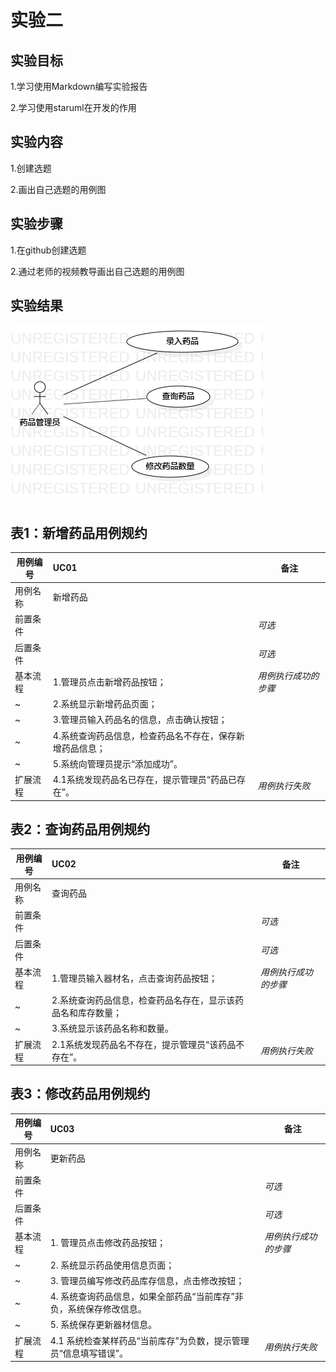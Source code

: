 # 实验二

## 实验目标
  1.学习使用Markdown编写实验报告
  
  2.学习使用staruml在开发的作用
## 实验内容
  1.创建选题
  
  2.画出自己选题的用例图
## 实验步骤
  1.在github创建选题
  
  2.通过老师的视频教导画出自己选题的用例图
## 实验结果
![实验二用例图](./lab2_UseCaseDiagram1.png)

## 表1：新增药品用例规约  

用例编号  | UC01 | 备注  
-|:-|-  
用例名称  | 新增药品  |   
前置条件  |     | *可选*   
后置条件  |      | *可选*   
基本流程  | 1.管理员点击新增药品按钮；  |*用例执行成功的步骤*    
~| 2.系统显示新增药品页面；  |   
~| 3.管理员输入药品名的信息，点击确认按钮；  |   
~| 4.系统查询药品信息，检查药品名不存在，保存新增药品信息；  |   
~| 5.系统向管理员提示“添加成功”。  |  
扩展流程  | 4.1系统发现药品名已存在，提示管理员“药品已存在”。 |*用例执行失败* 



## 表2：查询药品用例规约  

用例编号  | UC02 | 备注  
-|:-|-  
用例名称  | 查询药品  |   
前置条件  |      | *可选*   
后置条件  |      | *可选*   
基本流程  | 1.管理员输入器材名，点击查询药品按钮；  |*用例执行成功的步骤*    
~| 2.系统查询药品信息，检查药品名存在，显示该药品名和库存数量；  |   
~| 3.系统显示该药品名称和数量。   |   
扩展流程  | 2.1系统发现药品名不存在，提示管理员“该药品不存在”。  |*用例执行失败* 




## 表3：修改药品用例规约  

用例编号  | UC03 | 备注  
-|:-|-  
用例名称  | 更新药品  |   
前置条件  |      | *可选*   
后置条件  |      | *可选*   
基本流程  | 1. 管理员点击修改药品按钮；  |*用例执行成功的步骤*    
~| 2. 系统显示药品使用信息页面；  |   
~| 3. 管理员编写修改药品库存信息，点击修改按钮；  |   
~| 4. 系统查询药品信息，如果全部药品“当前库存”非负，系统保存修改信息。 |   
~| 5. 系统保存更新器材信息。 |  
扩展流程  | 4.1 系统检查某样药品“当前库存”为负数，提示管理员“信息填写错误”。 |*用例执行失败* 
